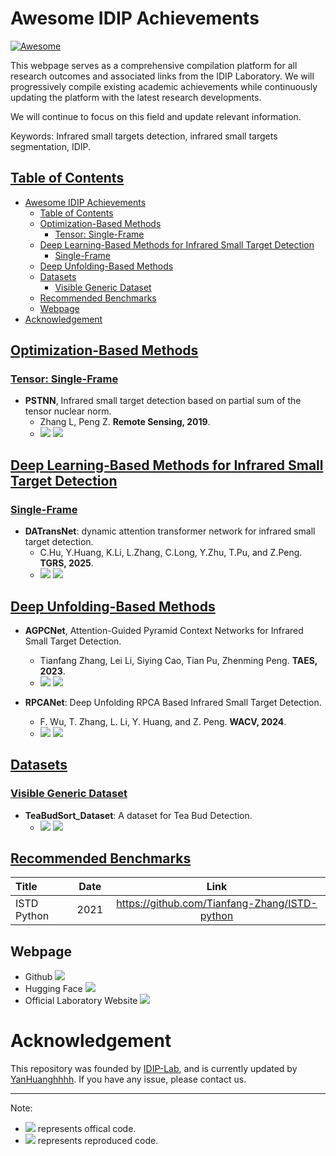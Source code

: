 # Awesome IDIP Achievements
[![Awesome](https://cdn.rawgit.com/sindresorhus/awesome/d7305f38d29fed78fa85652e3a63e154dd8e8829/media/badge.svg)](https://github.com/Tianfang-Zhang/awesome-infrared-small-targets)

This webpage serves as a comprehensive compilation platform for all research outcomes and associated links from the IDIP Laboratory. We will progressively compile existing academic achievements while continuously updating the platform with the latest research developments.

We will continue to focus on this field and update relevant information.

Keywords: Infrared small targets detection, infrared small targets segmentation, IDIP.


## [Table of Contents](#table-of-contents)
- [Awesome IDIP Achievements](#awesome-idip-achievements)
  - [Table of Contents](#table-of-contents)
  - [Optimization-Based Methods](#optimization-based-methods)
    - [Tensor: Single-Frame](#tensor-single-frame)
  - [Deep Learning-Based Methods for Infrared Small Target Detection](#deep-learning-based-methods-for-infrared-small-target-detection)
    - [Single-Frame](#single-frame)
  - [Deep Unfolding-Based Methods](#deep-unfolding-based-methods)
  - [Datasets](#datasets)
    - [Visible Generic Dataset](#visible-generic-dataset)
  - [Recommended Benchmarks](#recommended-benchmarks)
  - [Webpage](#webpage)
- [Acknowledgement](#acknowledgement)


<!-- ## SOTA Methods with Code

| Title  | Venue | Date  | Code |  Topic  |
|:------|:------:|:------:|:------:|:------:| -->
## [Optimization-Based Methods](#table-of-contents)
### [Tensor: Single-Frame](#table-of-contents)
- **PSTNN**, Infrared small target detection based on partial sum of the tensor nuclear norm.
  - Zhang L, Peng Z. **Remote Sensing, 2019**.
  - [![](https://img.shields.io/badge/Link-Paper-blue)](https://www.mdpi.com/2072-4292/11/4/382) [![](https://img.shields.io/badge/Code-Matlab-orange)](https://github.com/Lanneeee/Infrared-Small-Target-Detection-based-on-PSTNN)

## [Deep Learning-Based Methods for Infrared Small Target Detection](#table-of-contents)

### [Single-Frame](#table-of-contents)
- **DATransNet**: dynamic attention transformer network for infrared small target detection.
  - C.Hu, Y.Huang, K.Li, L.Zhang, C.Long, Y.Zhu, T.Pu, and Z.Peng. **TGRS, 2025**.
  - [![](https://img.shields.io/badge/Link-Paper-blue)](https://ieeexplore.ieee.org/abstract/document/10947728) [![](https://img.shields.io/badge/Code-PyTorch-orange)](https://github.com/greekinRoma/DATransNet)

## [Deep Unfolding-Based Methods](#table-of-contents)
- **AGPCNet**, Attention-Guided Pyramid Context Networks for Infrared Small Target Detection.
  - Tianfang Zhang, Lei Li, Siying Cao, Tian Pu, Zhenming Peng. **TAES, 2023**.
  - [![](https://img.shields.io/badge/Link-Paper-blue)](https://arxiv.org/abs/2111.03580) [![](https://img.shields.io/badge/Code-PyTorch-orange)](https://github.com/Tianfang-Zhang/AGPCNet)

- **RPCANet**: Deep Unfolding RPCA Based Infrared Small Target Detection.
  - F. Wu, T. Zhang, L. Li, Y. Huang, and Z. Peng. **WACV, 2024**.
  - [![](https://img.shields.io/badge/Link-Paper-blue)](https://openaccess.thecvf.com/content/WACV2024/html/Wu_RPCANet_Deep_Unfolding_RPCA_Based_Infrared_Small_Target_Detection_WACV_2024_paper.html) [![](https://img.shields.io/badge/Code-PyTorch-orange)](https://github.com/fengyiwu98/RPCANet)


## [Datasets](#table-of-contents)
### [Visible Generic Dataset](#table-of-contents)
- **TeaBudSort_Dataset**: A dataset for Tea Bud Detection.
  - [![](https://img.shields.io/badge/Code-PyTorch-orange)](https://github.com/IDIP-Lab/TeaBudSort#) [![](https://img.shields.io/badge/Link-Dataset-green)](https://huggingface.co/datasets/IDIP-Lab/TeaBudSort_Dataset/tree/main)


## [Recommended Benchmarks](#table-of-contents)
| Title  |  Date  | Link |
|:------|:------:|:------:|
|ISTD Python|2021|https://github.com/Tianfang-Zhang/ISTD-python|

## Webpage
- Github [![](https://img.shields.io/badge/Link-Website-yellow)](https://github.com/IDIP-Lab)
- Hugging Face [![](https://img.shields.io/badge/Link-Website-yellow)](https://huggingface.co/IDIP-Lab)
- Official Laboratory Website [![](https://img.shields.io/badge/Link-Website-yellow)](https://idiplab.uestc.cn/)

# Acknowledgement
This repository was founded by [IDIP-Lab](https://github.com/IDIP-Lab), and is currently updated by [YanHuanghhhh](https://github.com/YanHuanghhhh). If you have any issue, please contact us.


-----
Note:

- ![](https://img.shields.io/badge/Code-PyTorch-orange) represents offical code.
- ![](https://img.shields.io/badge/Code-PyTorch-green) represents reproduced code.
